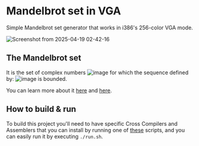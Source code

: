 # Mandelbrot set in VGA
Simple Mandelbrot set generator that works in i386's 256-color VGA mode.

![Screenshot from 2025-04-19 02-42-16](https://github.com/user-attachments/assets/e2ccef29-484c-4a91-8529-3fbfcfca74c6)

## The Mandelbrot set
It is the set of complex numbers ![image](https://github.com/user-attachments/assets/3e8cb4d0-73d1-4919-bf53-bb87892fd484)
 for which the sequence defined by:
![image](https://github.com/user-attachments/assets/bd56831c-ba56-411a-80b8-cf61941cd53f)
is bounded.

You can learn more about it [here](https://en.wikipedia.org/wiki/Mandelbrot_set) and [here](https://en.wikipedia.org/wiki/Plotting_algorithms_for_the_Mandelbrot_set).

## How to build & run
To build this project you'll need to have specific Cross Compilers and Assemblers that you can install by running one of [these](https://github.com/mell-o-tron/MellOs/tree/main/A_Setup) scripts, and you can easily run it by executing `./run.sh`.
